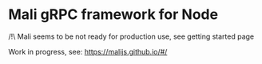 # Mali gRPC framework for Node

/!\ Mali seems to be not ready for production use, see getting started page

Work in progress, see: https://malijs.github.io/#/

